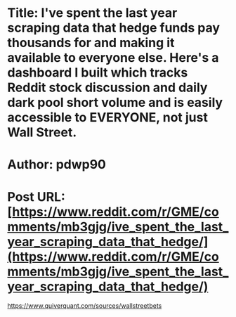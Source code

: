 # Title: I've spent the last year scraping data that hedge funds pay thousands for and making it available to everyone else. Here's a dashboard I built which tracks Reddit stock discussion and daily dark pool short volume and is easily accessible to EVERYONE, not just Wall Street.
# Author: pdwp90
# Post URL: [https://www.reddit.com/r/GME/comments/mb3gjg/ive_spent_the_last_year_scraping_data_that_hedge/](https://www.reddit.com/r/GME/comments/mb3gjg/ive_spent_the_last_year_scraping_data_that_hedge/)


https://www.quiverquant.com/sources/wallstreetbets